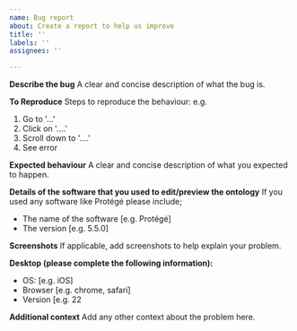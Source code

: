 ```yaml
---
name: Bug report
about: Create a report to help us improve
title: ''
labels: ''
assignees: ''

---
```


**Describe the bug**
A clear and concise description of what the bug is.

**To Reproduce**
Steps to reproduce the behaviour:
e.g.
   1. Go to '...'
   2. Click on '....'
   3. Scroll down to '....'
   4. See error

**Expected behaviour**
A clear and concise description of what you expected to happen.

**Details of the software that you used to edit/preview the ontology**
If you used any software like Protégé please include;
- The name of the software [e.g. Protégé]
- The version [e.g. 5.5.0]

**Screenshots**
If applicable, add screenshots to help explain your problem.

**Desktop (please complete the following information):**
 - OS: [e.g. iOS]
 - Browser [e.g. chrome, safari]
 - Version [e.g. 22

**Additional context**
Add any other context about the problem here.
